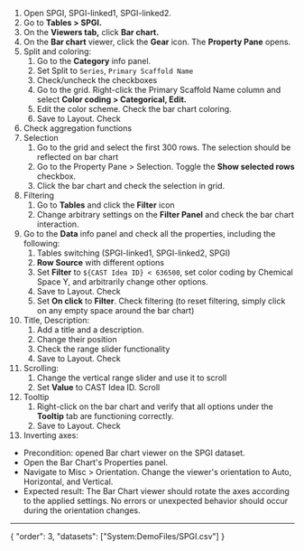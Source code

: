 1. Open SPGI, SPGI-linked1, SPGI-linked2.
2. Go to **Tables > SPGI.**
3. On the **Viewers tab,** click **Bar chart.**
4. On the **Bar chart** viewer, click the **Gear** icon. The **Property Pane** opens.
5. Split and coloring:
    1. Go to the **Category** info panel.
    2. Set Split to `Series`, `Primary Scaffold Name`
    3. Check/uncheck the checkboxes
    4. Go to the grid. Right-click the Primary Scaffold Name column and select **Color coding > Categorical, Edit.**
    5. Edit the color scheme. Check the bar chart coloring.
    6. Save to Layout. Check
6. Check aggregation functions
7. Selection
    1. Go to the grid and select the first 300 rows. The selection should be reflected on bar chart
    2. Go to the Property Pane > Selection. Toggle the **Show selected rows** checkbox.
    3. Click the bar chart and check the selection in grid.
8. Filtering
    1. Go to **Tables** and click the **Filter** icon
    2. Change arbitrary settings on the **Filter Panel** and check the bar chart interaction.
9. Go to the **Data** info panel and check all the properties, including the following:
    1. Tables switching (SPGI-linked1, SPGI-linked2, SPGI)
    2. **Row Source** with different options
    3. Set **Filter** to `${CAST Idea ID} < 636500`, set color coding by Chemical Space Y, and arbitrarily change other options.
    4. Save to Layout. Check
    5. Set **On click** to **Filter**. Check filtering (to reset filtering, simply click on any empty space around the bar chart)
10. Title, Description:
    1. Add a title and a description.
    2. Change their position
    3. Check the range slider functionality
    4. Save to Layout. Check
11. Scrolling:
    1. Change the vertical range slider and use it to scroll
    2. Set **Value** to CAST Idea ID. Scroll
12. Tooltip
    1. Right-click on the bar chart and verify that all options under the **Tooltip** tab are functioning correctly.
    2. Save to Layout. Check
13. Inverting axes:
  * Precondition: opened Bar chart viewer on the SPGI dataset.
  * Open the Bar Chart's Properties panel.
  * Navigate to Misc > Orientation. Change the viewer's orientation to Auto, Horizontal, and Vertical.
  * Expected result: The Bar Chart viewer should rotate the axes according to the applied settings. No errors or unexpected behavior should occur during the orientation changes.
---
{
  "order": 3,
  "datasets": ["System:DemoFiles/SPGI.csv"]
}
